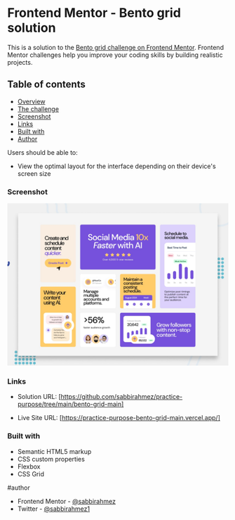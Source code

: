 # Frontend Mentor - Bento grid solution

This is a solution to the [Bento grid challenge on Frontend Mentor](https://www.frontendmentor.io/challenges/bento-grid-RMydElrlOj). Frontend Mentor challenges help you improve your coding skills by building realistic projects.

## Table of contents

- [Overview](#overview)
- [The challenge](#the-challenge)
- [Screenshot](#screenshot)
- [Links](#links)
- [Built with](#built-with)
- [Author](#author)

Users should be able to:

- View the optimal layout for the interface depending on their device's screen size

### Screenshot

![alt text](preview.jpg)

### Links

- Solution URL: [https://github.com/sabbirahmez/practice-purpose/tree/main/bento-grid-main]

- Live Site URL: [https://practice-purpose-bento-grid-main.vercel.app/]

### Built with

- Semantic HTML5 markup
- CSS custom properties
- Flexbox
- CSS Grid

#author

- Frontend Mentor - [@sabbirahmez](https://www.frontendmentor.io/profile/sabbirahmez)
- Twitter - [@sabbirahmez1](https://www.twitter.com/sabbirahmez1)
